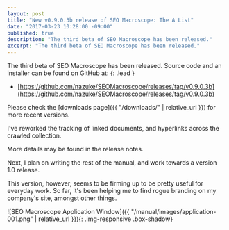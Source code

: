 ```yaml
---
layout: post
title: "New v0.9.0.3b release of SEO Macroscope: The A List"
date: "2017-03-23 10:28:00 -09:00"
published: true
description: "The third beta of SEO Macroscope has been released."
excerpt: "The third beta of SEO Macroscope has been released."
---
```


The third beta of SEO Macroscope has been released. Source code and an installer can be found on GitHub at:
{: .lead }

* [https://github.com/nazuke/SEOMacroscope/releases/tag/v0.9.0.3b](https://github.com/nazuke/SEOMacroscope/releases/tag/v0.9.0.3b)

Please check the [downloads page]({{ "/downloads/" | relative_url }}) for more recent versions.

I've reworked the tracking of linked documents, and hyperlinks across the crawled collection.

More details may be found in the release notes.

Next, I plan on writing the rest of the manual, and work towards a version 1.0 release.

This version, however, seems to be firming up to be pretty useful for everyday work. So far, it's been helping me to find rogue branding on my company's site, amongst other things.

![SEO Macroscope Application Window]({{ "/manual/images/application-001.png" | relative_url }}){: .img-responsive .box-shadow}
